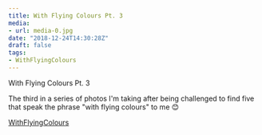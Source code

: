 ```yaml
---
title: With Flying Colours Pt. 3
media:
- url: media-0.jpg
date: "2018-12-24T14:30:28Z"
draft: false
tags:
- WithFlyingColours
---
```

With Flying Colours Pt. 3

The third in a series of photos I'm taking after being challenged to find five that speak the phrase "with flying colours" to me 😊

[WithFlyingColours](/tags/withflyingcolours)
